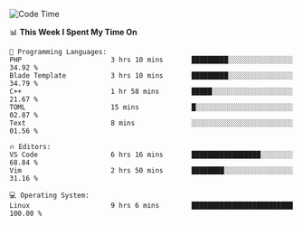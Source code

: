 <!-- [![Top Langs](https://github-readme-stats.vercel.app/api/top-langs/?username=gagahsyuja&theme=dracula&hide_border=true&border_radius=7)](https://github.com/anuraghazra/github-readme-stats) -->

<!--START_SECTION:waka-->
![Code Time](http://img.shields.io/badge/Code%20Time-135%20hrs%2022%20mins-blue)

📊 **This Week I Spent My Time On** 

```text
💬 Programming Languages: 
PHP                      3 hrs 10 mins       █████████░░░░░░░░░░░░░░░░   34.92 % 
Blade Template           3 hrs 10 mins       █████████░░░░░░░░░░░░░░░░   34.79 % 
C++                      1 hr 58 mins        █████░░░░░░░░░░░░░░░░░░░░   21.67 % 
TOML                     15 mins             █░░░░░░░░░░░░░░░░░░░░░░░░   02.87 % 
Text                     8 mins              ░░░░░░░░░░░░░░░░░░░░░░░░░   01.56 % 

🔥 Editors: 
VS Code                  6 hrs 16 mins       █████████████████░░░░░░░░   68.84 % 
Vim                      2 hrs 50 mins       ████████░░░░░░░░░░░░░░░░░   31.16 % 

💻 Operating System: 
Linux                    9 hrs 6 mins        █████████████████████████   100.00 % 
```


<!--END_SECTION:waka-->
